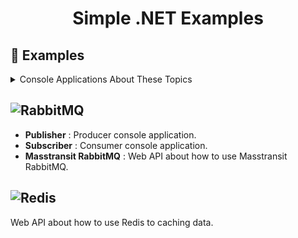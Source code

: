 <div align="center">
 <h1 align="center">Simple .NET Examples</h3>
</div>

## 📖 Examples

<details>
 <summary>Console Applications About These Topics</summary>
 <ul>
  <li>
   <b>.NET Documents</b>
   <ul>
    <li>Stream and File</li>
    <li>Lamda Expresion</li>
    <li>Static</li>
    <li>Reflection</li>
    <li>Thread</li>
    <li>Semaphore</li>
    <li>Asynchronous with Async Function</li>
    <li>Task</li>
    <li>Parallel</li>
   </ul>
  </li>
  <li>Delegate</li>
  <li>Elasticsearch</li>
  <li>Redis</li>
 </ul>
</details>

## ![RabbitMQ][rabbitmq-shield]

- **Publisher** : Producer console application.
- **Subscriber** : Consumer console application.
- **Masstransit RabbitMQ** : Web API about how to use Masstransit RabbitMQ.

## ![Redis][redis-shield]

Web API about how to use Redis to caching data.

[rabbitmq-shield]: https://img.shields.io/badge/-rabbitmq-%23FF6600?style=for-the-badge&logo=rabbitmq&logoColor=white
[redis-shield]: https://img.shields.io/badge/redis-DC382D?style=for-the-badge&logo=redis&logoColor=white
